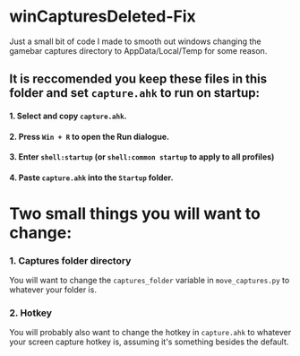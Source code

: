 # winCapturesDeleted-Fix
Just a small bit of code I made to smooth out windows changing the gamebar captures directory to AppData/Local/Temp for some reason.

## It is reccomended you keep these files in this folder and set `capture.ahk` to run on startup:
#### 1. Select and copy `capture.ahk`.
#### 2. Press `Win + R` to open the Run dialogue.
#### 3. Enter `shell:startup` (or `shell:common startup` to apply to all profiles)
#### 4. Paste `capture.ahk` into the `Startup` folder.

# Two small things you will want to change:
### 1. Captures folder directory
You will want to change the `captures_folder` variable in `move_captures.py` to whatever your folder is.

### 2. Hotkey
You will probably also want to change the hotkey in `capture.ahk` to whatever your screen capture hotkey is, assuming it's something besides the default.
